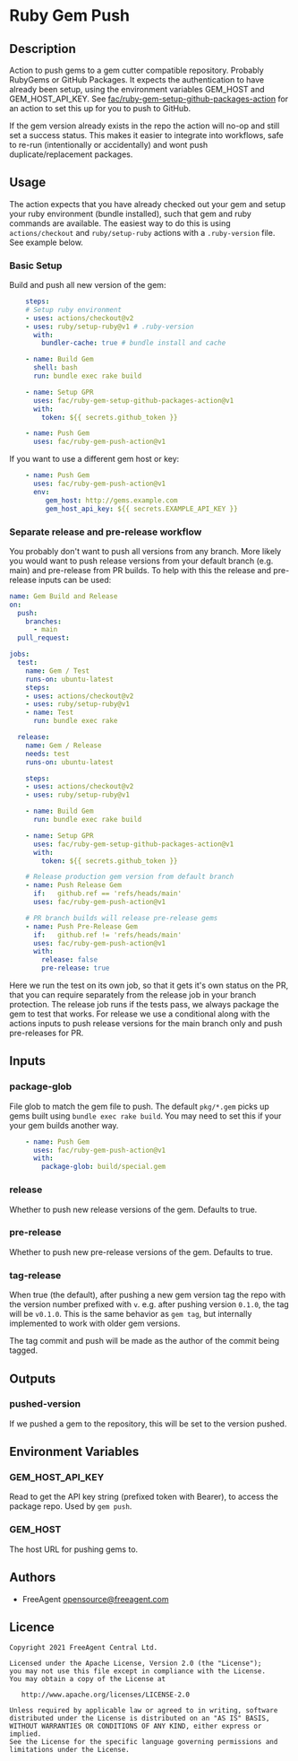 # Ruby Gem Push

## Description

Action to push gems to a gem cutter compatible repository. Probably RubyGems or GitHub Packages. It expects the authentication to have already been setup, using the environment variables GEM_HOST and GEM_HOST_API_KEY. See [fac/ruby-gem-setup-github-packages-action](https://github.com/fac/ruby-gem-setup-github-packages-action) for an action to set this up for you to push to GitHub.

If the gem version already exists in the repo the action will no-op and still set a success status. This makes it easier to integrate into workflows, safe to re-run (intentionally or accidentally) and wont push duplicate/replacement packages.

## Usage

The action expects that you have already checked out your gem and setup your ruby environment (bundle installed), such that gem and ruby commands are available. The easiest way to do this is using `actions/checkout` and `ruby/setup-ruby` actions with a `.ruby-version` file. See example below.

### Basic Setup

Build and push all new version of the gem:

```yaml
    steps:
    # Setup ruby environment
    - uses: actions/checkout@v2
    - uses: ruby/setup-ruby@v1 # .ruby-version
      with:
        bundler-cache: true # bundle install and cache

    - name: Build Gem
      shell: bash
      run: bundle exec rake build

    - name: Setup GPR
      uses: fac/ruby-gem-setup-github-packages-action@v1
      with:
        token: ${{ secrets.github_token }}

    - name: Push Gem
      uses: fac/ruby-gem-push-action@v1
```

If you want to use a different gem host or key:

```yaml
    - name: Push Gem
      uses: fac/ruby-gem-push-action@v1
      env:
         gem_host: http://gems.example.com
         gem_host_api_key: ${{ secrets.EXAMPLE_API_KEY }}
```

### Separate release and pre-release workflow

You probably don't want to push all versions from any branch. More likely you would want to push release versions from your default branch (e.g. main) and pre-release from PR builds. To help with this the release and pre-release inputs can be used:

```yaml
name: Gem Build and Release
on:
  push:
    branches:
      - main
  pull_request:

jobs:
  test:
    name: Gem / Test
    runs-on: ubuntu-latest
    steps:
    - uses: actions/checkout@v2
    - uses: ruby/setup-ruby@v1
    - name: Test
      run: bundle exec rake

  release:
    name: Gem / Release
    needs: test
    runs-on: ubuntu-latest

    steps:
    - uses: actions/checkout@v2
    - uses: ruby/setup-ruby@v1

    - name: Build Gem
      run: bundle exec rake build

    - name: Setup GPR
      uses: fac/ruby-gem-setup-github-packages-action@v1
      with:
        token: ${{ secrets.github_token }}

    # Release production gem version from default branch
    - name: Push Release Gem
      if:   github.ref == 'refs/heads/main'
      uses: fac/ruby-gem-push-action@v1

    # PR branch builds will release pre-release gems
    - name: Push Pre-Release Gem
      if:   github.ref != 'refs/heads/main'
      uses: fac/ruby-gem-push-action@v1
      with:
        release: false
        pre-release: true
```

Here we run the test on its own job, so that it gets it's own status on the PR, that you can require separately from the release job in your branch protection.
The release job runs if the tests pass, we always package the gem to test that works. For release we use a conditional along with the actions inputs to push release versions for the main branch only and push pre-releases for PR.

## Inputs

### package-glob

File glob to match the gem file to push. The default `pkg/*.gem` picks up gems built using `bundle exec rake build`. You may need to set this if your your gem builds another way.

```yaml
    - name: Push Gem
      uses: fac/ruby-gem-push-action@v1
      with:
        package-glob: build/special.gem
```

### release

Whether to push new release versions of the gem. Defaults to true.

### pre-release

Whether to push new pre-release versions of the gem. Defaults to true.

### tag-release

When true (the default), after pushing a new gem version tag the repo with
the version number prefixed with `v`. e.g. after pushing version `0.1.0`, the
tag will be `v0.1.0`. This is the same behavior as `gem tag`, but internally
implemented to work with older gem versions.

The tag commit and push will be made as the author of the commit being tagged.

## Outputs

### pushed-version

If we pushed a gem to the repository, this will be set to the version pushed.

## Environment Variables

### GEM_HOST_API_KEY

Read to get the API key string (prefixed token with Bearer), to access the package repo. Used by `gem push`.

### GEM_HOST

The host URL for pushing gems to.

## Authors

* FreeAgent <opensource@freeagent.com>

## Licence

```
Copyright 2021 FreeAgent Central Ltd.

Licensed under the Apache License, Version 2.0 (the "License");
you may not use this file except in compliance with the License.
You may obtain a copy of the License at

   http://www.apache.org/licenses/LICENSE-2.0

Unless required by applicable law or agreed to in writing, software
distributed under the License is distributed on an "AS IS" BASIS,
WITHOUT WARRANTIES OR CONDITIONS OF ANY KIND, either express or implied.
See the License for the specific language governing permissions and
limitations under the License.
```
